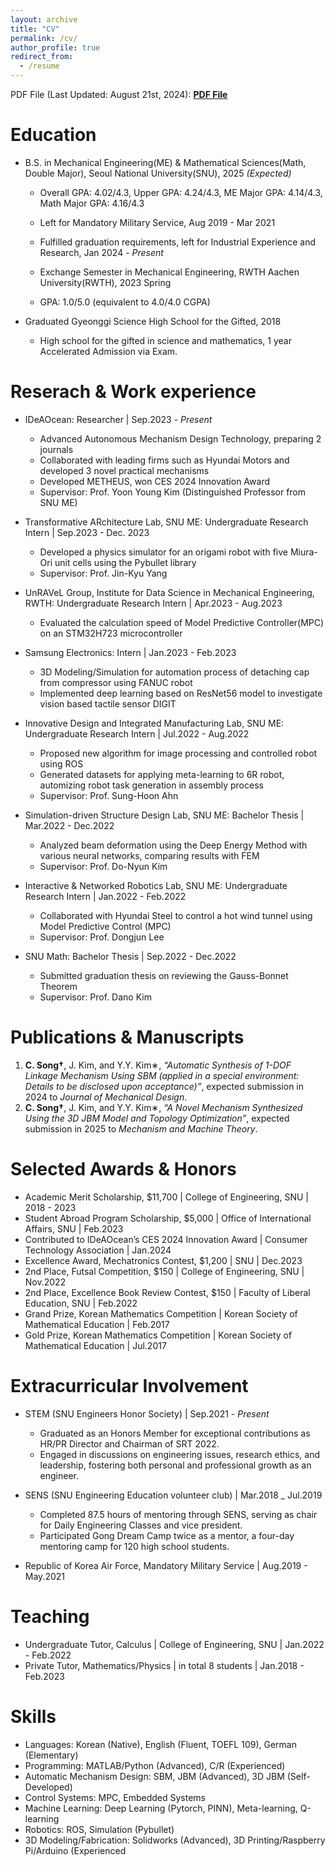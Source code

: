 ```yaml
---
layout: archive
title: "CV"
permalink: /cv/
author_profile: true
redirect_from:
  - /resume
---
```


PDF File (Last Updated: August 21st, 2024): **[PDF File](https://cksdml1014.github.io/chanisong/files/cv_chaneuisong.pdf)**

Education
======
* B.S. in Mechanical Engineering(ME) & Mathematical Sciences(Math, Double Major), Seoul National University(SNU), 2025 *(Expected)*
  * Overall GPA: 4.02/4.3, Upper GPA: 4.24/4.3, ME Major GPA: 4.14/4.3, Math Major GPA: 4.16/4.3 
  * Left for Mandatory Military Service, Aug 2019 - Mar 2021
  * Fulfilled graduation requirements, left for Industrial Experience and Research, Jan 2024 - *Present*
 
  * Exchange Semester in Mechanical Engineering, RWTH Aachen University(RWTH), 2023 Spring
  * GPA: 1.0/5.0 (equivalent to 4.0/4.0 CGPA)
 
* Graduated Gyeonggi Science High School for the Gifted, 2018
  * High school for the gifted in science and mathematics, 1 year Accelerated Admission via Exam.
    
Reserach & Work experience
======
* IDeAOcean: Researcher \| Sep.2023 - *Present*
  * Advanced Autonomous Mechanism Design Technology, preparing 2 journals
  * Collaborated with leading firms such as Hyundai Motors and developed 3 novel practical mechanisms
  * Developed METHEUS, won CES 2024 Innovation Award
  * Supervisor: Prof. Yoon Young Kim (Distinguished Professor from SNU ME)

* Transformative ARchitecture Lab, SNU ME: Undergraduate Research Intern \| Sep.2023 - Dec. 2023
  * Developed a physics simulator for an origami robot with five Miura-Ori unit cells using the Pybullet library
  * Supervisor: Prof. Jin-Kyu Yang

* UnRAVeL Group, Institute for Data Science in Mechanical Engineering, RWTH: Undergraduate Research Intern \| Apr.2023 - Aug.2023
  * Evaluated the calculation speed of Model Predictive Controller(MPC) on an STM32H723 microcontroller

* Samsung Electronics: Intern \| Jan.2023 - Feb.2023
  * 3D Modeling/Simulation for automation process of detaching cap from compressor using FANUC robot
  * Implemented deep learning based on ResNet56 model to investigate vision based tactile sensor DIGIT

* Innovative Design and Integrated Manufacturing Lab, SNU ME: Undergraduate Research Intern \| Jul.2022 - Aug.2022
  * Proposed new algorithm for image processing and controlled robot using ROS
  * Generated datasets for applying meta-learning to 6R robot, automizing robot task generation in assembly process
  * Supervisor: Prof. Sung-Hoon Ahn

* Simulation-driven Structure Design Lab, SNU ME: Bachelor Thesis \| Mar.2022 - Dec.2022
  * Analyzed beam deformation using the Deep Energy Method with various neural networks, comparing results with FEM
  * Supervisor: Prof. Do-Nyun Kim

* Interactive & Networked Robotics Lab, SNU ME: Undergraduate Research Intern \| Jan.2022 - Feb.2022
  * Collaborated with Hyundai Steel to control a hot wind tunnel using Model Predictive Control (MPC)
  * Supervisor: Prof. Dongjun Lee

* SNU Math: Bachelor Thesis \| Sep.2022 - Dec.2022
  * Submitted graduation thesis on reviewing the Gauss-Bonnet Theorem
  * Supervisor: Prof. Dano Kim

Publications & Manuscripts
======
1. **C. Song†**, J. Kim, and Y.Y. Kim∗, *“Automatic Synthesis of 1-DOF Linkage Mechanism Using SBM (applied in a special environment: Details to be disclosed upon acceptance)”*, expected submission in 2024 to *Journal of Mechanical Design*.
2. **C. Song†**, J. Kim, and Y.Y. Kim∗, *“A Novel Mechanism Synthesized Using the 3D JBM Model and Topology Optimization”*, expected submission in 2025 to *Mechanism and Machine Theory*.

Selected Awards & Honors
======
* Academic Merit Scholarship, $11,700 \| College of Engineering, SNU \| 2018 - 2023
* Student Abroad Program Scholarship, $5,000 \| Office of International Affairs, SNU \| Feb.2023
* Contributed to IDeAOcean’s CES 2024 Innovation Award \| Consumer Technology Association \| Jan.2024
* Excellence Award, Mechatronics Contest, $1,200 \| SNU \| Dec.2023
* 2nd Place, Futsal Competition, $150 \| College of Engineering, SNU \| Nov.2022
* 2nd Place, Excellence Book Review Contest, $150 \| Faculty of Liberal Education, SNU \| Feb.2022
* Grand Prize, Korean Mathematics Competition \| Korean Society of Mathematical Education \| Feb.2017
* Gold Prize, Korean Mathematics Competition \| Korean Society of Mathematical Education \| Jul.2017

Extracurricular Involvement
======
* STEM (SNU Engineers Honor Society) \| Sep.2021 - *Present*
  * Graduated as an Honors Member for exceptional contributions as HR/PR Director and Chairman of SRT 2022.
  * Engaged in discussions on engineering issues, research ethics, and leadership, fostering both personal and professional growth as an engineer.

* SENS (SNU Engineering Education volunteer club) \| Mar.2018 _ Jul.2019
  * Completed 87.5 hours of mentoring through SENS, serving as chair for Daily Engineering Classes and vice president.
  * Participated Gong Dream Camp twice as a mentor, a four-day mentoring camp for 120 high school students.

* Republic of Korea Air Force, Mandatory Military Service \| Aug.2019 - May.2021

Teaching
======
* Undergraduate Tutor, Calculus \| College of Engineering, SNU \| Jan.2022 - Feb.2022
* Private Tutor, Mathematics/Physics \| in total 8 students \| Jan.2018 - Feb.2023

Skills
======
* Languages: Korean (Native), English (Fluent, TOEFL 109), German (Elementary)
* Programming: MATLAB/Python (Advanced), C/R (Experienced)
* Automatic Mechanism Design: SBM, JBM (Advanced), 3D JBM (Self-Developed)
* Control Systems: MPC, Embedded Systems
* Machine Learning: Deep Learning (Pytorch, PINN), Meta-learning, Q-learning
* Robotics: ROS, Simulation (Pybullet)
* 3D Modeling/Fabrication: Solidworks (Advanced), 3D Printing/Raspberry Pi/Arduino (Experienced
  

